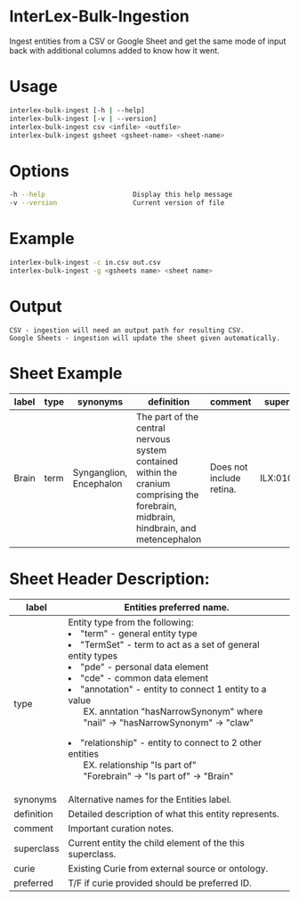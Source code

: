 # InterLex-Bulk-Ingestion
Ingest entities from a CSV or Google Sheet and get the same mode of input back with additional columns added to know how it went.

# Usage
```bash
interlex-bulk-ingest [-h | --help]
interlex-bulk-ingest [-v | --version]
interlex-bulk-ingest csv <infile> <outfile>
interlex-bulk-ingest gsheet <gsheet-name> <sheet-name>
```

# Options
```bash
-h --help                      Display this help message
-v --version                   Current version of file
```
# Example
```bash
interlex-bulk-ingest -c in.csv out.csv
interlex-bulk-ingest -g <gsheets name> <sheet name>
```
    
# Output
    CSV - ingestion will need an output path for resulting CSV. 
    Google Sheets - ingestion will update the sheet given automatically.

# Sheet Example
| label | type | synonyms | definition | comment | superclass | curie | preferred |
| --- | --- | --- | --- | --- | --- | --- | --- |
| Brain | term | Synganglion, Encephalon | The part of the central nervous system contained within the cranium comprising the forebrain, midbrain, hindbrain, and metencephalon | Does not include retina. | ILX:0108124 | UBERON:0000062 | T |


# Sheet Header Description:  
| label  |  Entities preferred name.                                         |
| --- | --- |
| type  |  Entity type from the following:<br><li>"term" - general entity type<br><li>"TermSet" - term to act as a set of general entity types<br><li>"pde" - personal data element<br><li>"cde" - common data element<br><li>"annotation" - entity to connect 1 entity to a value <ul> EX. anntation "hasNarrowSynonym" where<br> "nail" -> "hasNarrowSynonym" -> "claw"</ul><li>"relationship" - entity to connect to 2 other entities <ul>EX. relationship "Is part of"<br>"Forebrain" -> "Is part of" -> "Brain"</ul> |
| synonyms  |  Alternative names for the Entities label.                        |
| definition  |  Detailed description of what this entity represents.             |
| comment  |  Important curation notes.                                        |
| superclass  |  Current entity the child element of the this superclass.         |      
| curie  |  Existing Curie from external source or ontology.                 |   
| preferred  |  T/F if curie provided should be preferred ID.                    |